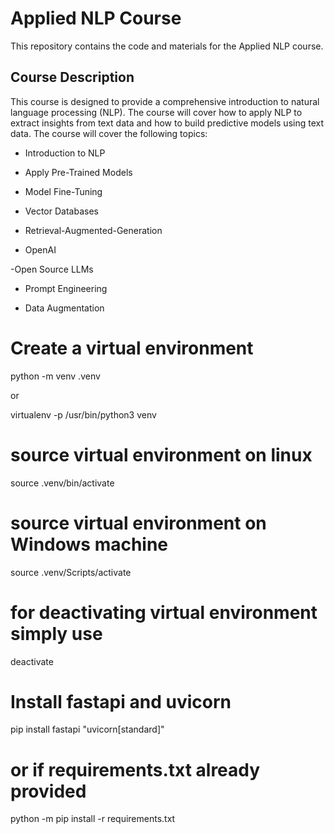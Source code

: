 # Applied NLP Course

This repository contains the code and materials for the Applied NLP course.

## Course Description

This course is designed to provide a comprehensive introduction to natural language processing (NLP). The course will cover how to apply NLP to extract insights from text data and how to build predictive models using text data. The course will cover the following topics:

- Introduction to NLP

- Apply Pre-Trained Models

- Model Fine-Tuning

- Vector Databases

- Retrieval-Augmented-Generation

- OpenAI

-Open Source LLMs

- Prompt Engineering

- Data Augmentation

# Create a virtual environment

python -m venv .venv

or

virtualenv -p /usr/bin/python3 venv

# source virtual environment on linux

source .venv/bin/activate

# source virtual environment on Windows machine

source .venv/Scripts/activate

# for deactivating virtual environment simply use

deactivate

# Install fastapi and uvicorn

pip install fastapi "uvicorn[standard]"

# or if requirements.txt already provided

python -m pip install -r requirements.txt
